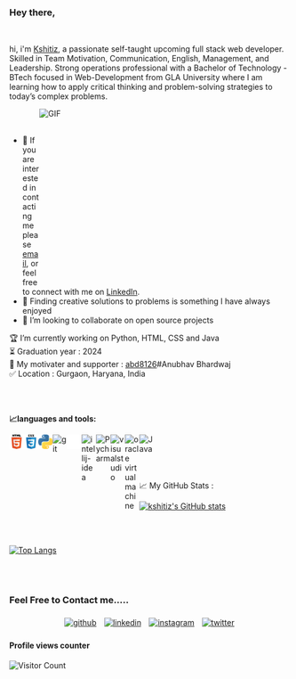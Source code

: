 ### Hey there, 
<!-- <img src="https://cdn.dribbble.com/users/2285832/screenshots/5677191/058_buddy_1_still_2x.gif?compress=1&resize=100x100&vertical=top" width="0px"> -->
<br />


hi, i'm [Kshitiz](https://kshitiz2001.github.io/WEBSITE/), a passionate self-taught upcoming full stack web developer. Skilled in Team Motivation, Communication, English, Management, and Leadership. Strong operations professional with a Bachelor of Technology - BTech focused in Web-Development from GLA University where I am learning how to apply critical thinking and problem-solving strategies to today’s complex problems.
  
  <img align="right" alt="GIF" src="https://github.com/abhisheknaiidu/abhisheknaiidu/blob/master/code.gif?raw=true" width="450" height="320" />
  
<br />
<br />



- 💼 If you are interested in contacting me please [email](mailto:singh.lovekumar2020@gmail.com), or feel free to connect with me on [LinkedIn](https://www.linkedin.com/in/kshitiz-kumar-singh-051565206/). 
- 💬 Finding creative solutions to problems is something I have always enjoyed
- 👯 I’m looking to collaborate on open source projects

🏆 I’m currently working on Python, HTML, CSS and Java         
⏳ Graduation year : 2024       
🌸 My motivater and supporter : [abd8126](https://github.com/abd8126)#Anubhav Bhardwaj      
✅ Location : Gurgaon, Haryana, India          



<br />
<br />

**📈languages and tools:**  

<a href="https://www.w3.org/html/" target="_blank"><img align="left" alt="HTML5" width="26px" src="https://raw.githubusercontent.com/github/explore/80688e429a7d4ef2fca1e82350fe8e3517d3494d/topics/html/html.png" /></a>
<a href="https://www.w3schools.com/css/" target="_blank"><img align="left" alt="CSS3" width="26px" src="https://raw.githubusercontent.com/github/explore/80688e429a7d4ef2fca1e82350fe8e3517d3494d/topics/css/css.png" /></a>
<a href="https://www.python.org" target="_blank"> <img align="left" alt="Python" width="26px" src="https://github.com/Aakarsh-B/trying-repos/blob/master/python-5.svg?raw=true"/> </a>
<a href="https://git-scm.com/" target="_blank"> <img align="left" alt="git" width="26px" src="https://www.vectorlogo.zone/logos/git-scm/git-scm-icon.svg"/> </a>
<img align="left" alt="GitHub" width="26px" src="https://github.com/Aakarsh-B/trying-repos/blob/master/github.svg" />
<a href="https://jetbrains.com/" target="_blank"><img align="left" alt="intellij-idea" width="26px" src="https://img.icons8.com/color/2x/intellij-idea"/></a>
<a href="https://jetbrains.com/" target="_blank"><img align="left" alt="Pycharm" width="26px" src="https://img.icons8.com/color/2x/pycharm.png"/></a>
<a href="https://code.visualstudio.com/" target="_blank"><img align="left" alt="visualstudio" width="26px" src="https://img.icons8.com/color/48/000000/visual-studio-code-2019.png"/></a>
<a href="https://www.virtualbox.org/" target="_blank"><img align="left" alt="oracle virtual machine" width="26px" src="https://img.icons8.com/color/144/000000/virtualbox.png"/></a>
<a href="https://www.java.com/en/" target="_blank"><img align="left" alt="Java" width="26px" src="https://img.icons8.com/color/344/java-coffee-cup-logo--v1.png"/></a>



<br />
<br />

<!-- https://upload.wikimedia.org/wikipedia/en/thumb/3/30/Java_programming_language_logo.svg/300px-Java_programming_language_logo.svg.png -->

<br />
<br />


📈 My GitHub Stats :

<!-- <p align="left"> <img src="https://github-readme-stats.vercel.app/api?username=kshitiz2001&show_icons=true&theme=radical" alt="kshitiz2001" /> -->
	
[![kshitiz's GitHub stats](https://github-readme-stats.vercel.app/api?username=kshitiz2001&count_private=true&show_icons=true&hide_title=true&include_all_commits=true)](https://github.com/kshitiz2001/github-readme-stats)
<!-- <img height="137px" src="https://github-readme-stats.vercel.app/api?username=kshitiz2001&hide_title=true&hide_border=true&show_icons=true&include_all_commits=true&count_private=true&line_height=21&text_color=000&icon_color=000&bg_color=0,ea6161,ffc64d,fffc4d,52fa5a&theme=graywhite" /> -->
<!-- <img height="137px" src="https://github-readme-stats.vercel.app/api/top-langs/?username=kshitiz2001&hide=html&hide_title=true&hide_border=true&layout=compact&langs_count=8&text_color=000&icon_color=fff&bg_color=0,52fa5a,4dfcff,c64dff&theme=graywhite" /> -->


<br />
<br />
<!-- 📈 Languages used : -->

[![Top Langs](https://github-readme-stats.vercel.app/api/top-langs/?username=kshitiz2001&langs_count=8)](https://github.com/kshitiz2001/github-readme-stats)
  

<br />
<br />
  
  
 
### Feel Free to Contact me.....

<p align="center">
	<a href="https://github.com/kshitiz2001"><img alt="github" width="10%" style="padding:5px" src="https://img.icons8.com/clouds/100/000000/github.png"/></a>
	<a href="https://www.linkedin.com/in/kshitiz-kumar-singh-051565206/"><img alt="linkedin" width="10%" style="padding:5px" src="https://img.icons8.com/clouds/100/000000/linkedin.png"/></a>
<!-- 	<a href="https://www.facebook.com/imakash3011/"><img alt="facebook" width="10%" style="padding:5px" src="https://img.icons8.com/clouds/100/000000/facebook-new.png"/></a> -->
	<a href="https://www.instagram.com/_kshitiz_2001/"><img alt="instagram" width="10%" style="padding:5px" src="https://img.icons8.com/clouds/100/000000/instagram.png"/></a>
	<a href="https://twitter.com/_kshitiz_2001"><img alt="twitter" width="10%" style="padding:5px" src="https://img.icons8.com/clouds/2x/twitter-circled.png"/></a>
</p>

#### Profile views counter
![Visitor Count](https://profile-counter.glitch.me/{kshitiz2001}/count.svg)

